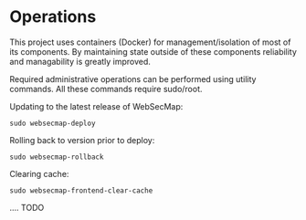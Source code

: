 # Operations
This project uses containers (Docker) for management/isolation of most of its components. By maintaining state outside of these components reliability and managability is greatly improved.

Required administrative operations can be performed using utility commands. All these commands require sudo/root.

Updating to the latest release of WebSecMap:

    sudo websecmap-deploy

Rolling back to version prior to deploy:

    sudo websecmap-rollback

Clearing cache:

    sudo websecmap-frontend-clear-cache

.... TODO
